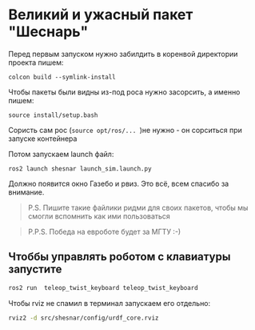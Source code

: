 # Великий и ужасный пакет "Шеснарь"

Перед первым запуском нужно забилдить в коренвой директории проекта пишем:

`colcon build --symlink-install`

Чтобы пакеты были видны из-под роса нужно засорсить, а именно пишем:

`source install/setup.bash`

Сористь сам рос (`source opt/ros/... `)не нужно - он сорситься при запуске контейнера

Потом запускаем launch файл:

`ros2 launch shesnar launch_sim.launch.py `

Должно появится окно Газебо и рвиз. Это всё, всем спасибо за внимание.

>P.S. Пишите такие файлики ридми для своих пакетов, чтобы мы смогли вспомнить как ими пользоваться


>P.P.S. Победа на евроботе будет за МГТУ :-)

## Чтоббы управлять роботом с клавиатуры запустите
```bash
ros2 run  teleop_twist_keyboard teleop_twist_keyboard
```

Чтобы rviz не спамил в терминал запускаем его отдельно:
```bash
rviz2 -d src/shesnar/config/urdf_core.rviz
```

